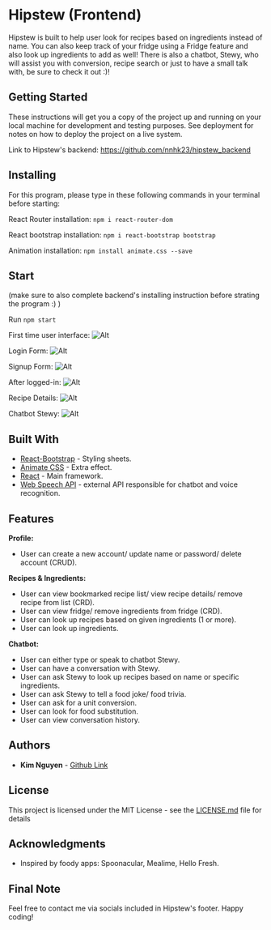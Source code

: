 # Hipstew (Frontend)

Hipstew is built to help user look for recipes based on ingredients instead of name. You can also keep track of your fridge using a Fridge feature and also look up ingredients to add as well! There is also a chatbot, Stewy, who will assist you with conversion, recipe search or just to have a small talk with, be sure to check it out :)!

## Getting Started

These instructions will get you a copy of the project up and running on your local machine for development and testing purposes. See deployment for notes on how to deploy the project on a live system.

Link to Hipstew's backend: https://github.com/nnhk23/hipstew_backend

## Installing

For this program, please type in these following commands in your terminal before starting: 

React Router installation:
```npm i react-router-dom```

React bootstrap installation:
```npm i react-bootstrap bootstrap```

Animation installation:
```npm install animate.css --save```


## Start

(make sure to also complete backend's installing instruction before strating the program :) )

Run ```npm start```

First time user interface:
![Alt](src/images/first-time-user-demo.png)

Login Form:
![Alt](src/images/login.png)

Signup Form:
![Alt](src/images/signup.png)

After logged-in:
![Alt](src/images/logged-in-ui.png)

Recipe Details:
![Alt](src/images/recipe-details.png)

Chatbot Stewy:
![Alt](src/images/chatbot-stewy.png)

## Built With

* [React-Bootstrap](https://react-bootstrap.github.io/) - Styling sheets.
* [Animate CSS](https://animate.style/) - Extra effect.
* [React](https://reactjs.org/) - Main framework.
* [Web Speech API](https://wicg.github.io/speech-api/) - external API responsible for chatbot and voice recognition.

## Features
**Profile:**
* User can create a new account/ update name or password/ delete account (CRUD).

**Recipes & Ingredients:**
* User can view bookmarked recipe list/ view recipe details/ remove recipe from list (CRD).
* User can view fridge/ remove ingredients from fridge (CRD).
* User can look up recipes based on given ingredients (1 or more).
* User can look up ingredients.

**Chatbot:**
* User can either type or speak to chatbot Stewy.
* User can have a conversation with Stewy.
* User can ask Stewy to look up recipes based on name or specific ingredients.
* User can ask Stewy to tell a food joke/ food trivia.
* User can ask for a unit conversion.
* User can look for food substitution.
* User can view conversation history.

## Authors

* **Kim Nguyen** - [Github Link](https://github.com/nnhk23)

## License

This project is licensed under the MIT License - see the [LICENSE.md](LICENSE.md) file for details

## Acknowledgments

* Inspired by foody apps: Spoonacular, Mealime, Hello Fresh.

## Final Note
Feel free to contact me via socials included in Hipstew's footer. Happy coding!
